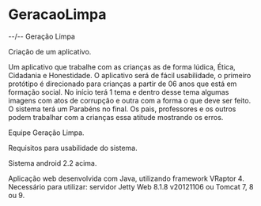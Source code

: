 # GeracaoLimpa
--/--
Geração Limpa

Criação de um aplicativo.

Um aplicativo que trabalhe com as crianças as de forma lúdica, Ética, Cidadania e Honestidade. 
O aplicativo será de fácil usabilidade, o primeiro protótipo é direcionado para crianças a partir de 06 anos que está em formação social. No início terá 1 tema e dentro desse tema algumas imagens com atos de corrupção e outra com a forma o que deve ser feito. O sistema terá um Parabéns no final. Os pais, professores e os outros podem trabalhar com a crianças essa atitude mostrando os erros. 


Equipe Geração Limpa.

Requisitos para usabilidade do sistema.

Sistema android 2.2 acima.

Aplicação web desenvolvida com Java, utilizando framework VRaptor 4.  
Necessário para utilizar: servidor Jetty Web 8.1.8 v20121106 ou Tomcat 7, 8 ou 9.

